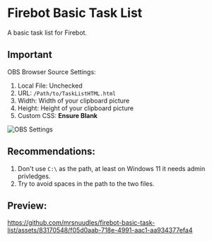 # Firebot Basic Task List
A basic task list for Firebot.

## Important
OBS Browser Source Settings:
1) Local File: Unchecked
2) URL: `/Path/to/TaskListHTML.html`
3) Width: Width of your clipboard picture
4) Height: Height of your clipboard picture
5) Custom CSS: **Ensure Blank**

![OBS Settings](https://github.com/mrsnuudles/firebot-basic-task-list/assets/83170548/45792663-3a76-43a7-a087-ebb3315b8d0c)

## Recommendations:
1) Don't use `C:\` as the path, at least on Windows 11 it needs admin privledges.
2) Try to avoid spaces in the path to the two files.

## Preview:
https://github.com/mrsnuudles/firebot-basic-task-list/assets/83170548/f05d0aab-718e-4991-aac1-aa934377efa4
